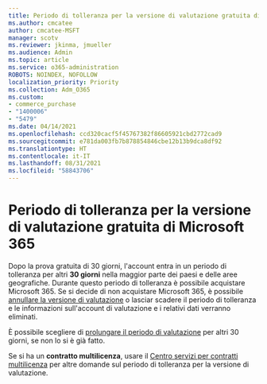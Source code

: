 ```yaml
---
title: Periodo di tolleranza per la versione di valutazione gratuita di Microsoft 365
ms.author: cmcatee
author: cmcatee-MSFT
manager: scotv
ms.reviewer: jkinma, jmueller
ms.audience: Admin
ms.topic: article
ms.service: o365-administration
ROBOTS: NOINDEX, NOFOLLOW
localization_priority: Priority
ms.collection: Adm_O365
ms.custom:
- commerce_purchase
- "1400006"
- "5479"
ms.date: 04/14/2021
ms.openlocfilehash: ccd320cacf5f45767382f86605921cbd2772cad9
ms.sourcegitcommit: e781da003fb7b878854846cbe12b13b9dca8df92
ms.translationtype: HT
ms.contentlocale: it-IT
ms.lasthandoff: 08/31/2021
ms.locfileid: "58843706"
---
```

# <a name="grace-period-for-microsoft-365-free-trial"></a>Periodo di tolleranza per la versione di valutazione gratuita di Microsoft 365

Dopo la prova gratuita di 30 giorni, l'account entra in un periodo di tolleranza per altri **30 giorni** nella maggior parte dei paesi e delle aree geografiche. Durante questo periodo di tolleranza è possibile acquistare Microsoft 365. Se si decide di non acquistare Microsoft 365, è possibile [annullare la versione di valutazione](https://docs.microsoft.com/microsoft-365/commerce/subscriptions/cancel-your-subscription?view=o365-worldwide) o lasciar scadere il periodo di tolleranza e le informazioni sull'account di valutazione e i relativi dati verranno eliminati.

È possibile scegliere di [prolungare il periodo di valutazione](https://docs.microsoft.com/microsoft-365/commerce/extend-your-trial) per altri 30 giorni, se non lo si è già fatto.

Se si ha un **contratto multilicenza**, usare il [Centro servizi per contratti multilicenza](https://support.microsoft.com/help/4471406/how-to-contact-the-microsoft-volume-licensing-service-center) per altre domande sul periodo di tolleranza per la versione di valutazione.
